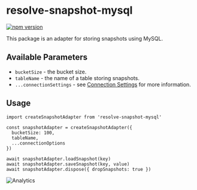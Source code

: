 # **resolve-snapshot-mysql**
[![npm version](https://badge.fury.io/js/resolve-snapshot-mysql.svg)](https://badge.fury.io/js/resolve-snapshot-mysql)

This package is an adapter for storing snapshots using MySQL.

## Available Parameters

* `bucketSize` - the bucket size.
* `tableName` - the name of a table storing snapshots.
* `...connectionSettings` - see [Connection Settings](https://www.npmjs.com/package/mysql2#first-query) for more information.

## Usage
```
import createSnapshotAdapter from 'resolve-snapshot-mysql'

const snapshotAdapter = createSnapshotAdapter({
  bucketSize: 100,
  tableName, 
  ...connectionOptions
})

await snapshotAdapter.loadSnapshot(key)
await snapshotAdapter.saveSnapshot(key, value)
await snapshotAdapter.dispose({ dropSnapshots: true })
```

![Analytics](https://ga-beacon.appspot.com/UA-118635726-1/packages-resolve-snapshot-mysql-readme?pixel)
